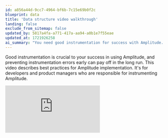 ```yaml
---
id: a856a44d-9cc7-4964-bf6b-7c15e69b0f2c
blueprint: data
title: 'Data structure video walkthrough'
landing: false
exclude_from_sitemap: false
updated_by: 5817a4fa-a771-417a-aa94-a0b1e7f55eae
updated_at: 1721926258
ai_summary: "You need good instrumentation for success with Amplitude. Preventing errors early is key. Watch the video for best practices in Amplitude implementation. It's for developers and product managers handling Amplitude instrumentation."
---
```

Good instrumentation is crucial to your success in using Amplitude, and preventing instrumentation errors early can pay off in the long run. This video describes best practices for Amplitude implementation. It's for developers and product managers who are responsible for instrumenting Amplitude.
  
<iframe src="https://www.loom.com/embed/93368a58ac014387bcb5cbc663711912?sid=879ce2c4-1146-408f-b4e1-e925a8a38356" frameborder="0" allowfullscreen="allowfullscreen" class="w-full aspect-video shadow-md"></iframe>